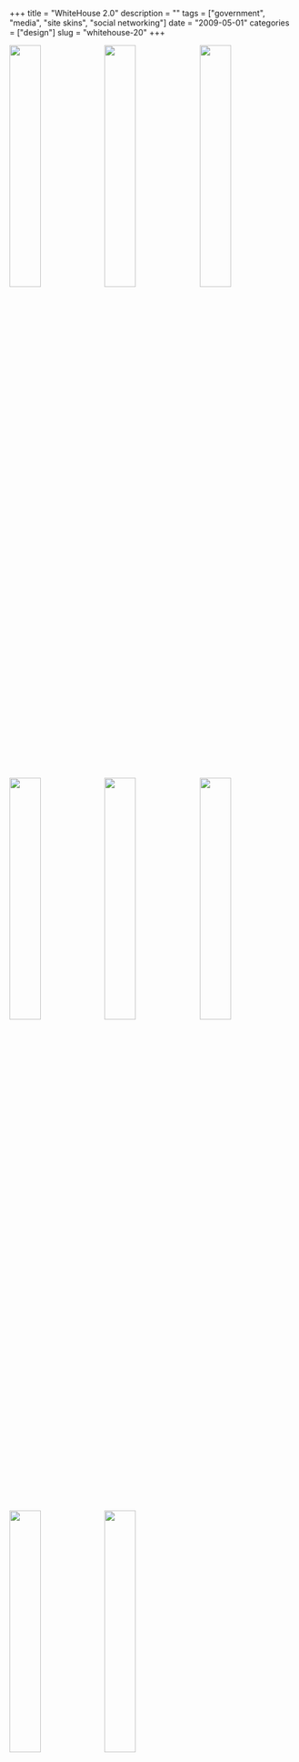 +++
title = "WhiteHouse 2.0"
description = ""
tags = ["government", "media", "site skins", "social networking"]
date = "2009-05-01"
categories = ["design"]
slug = "whitehouse-20"
+++


<div id="screens-thumbs" class="clearfix mt1-5">
<a href="http://media.konigi.com/design/whitehouse2-1.jpg" class="group" rel="group"><img src="http://media.konigi.com/design/whitehouse2-1.png" alt="" class="thumb" style="width: 33%; max-width: 33%;padding: 0 1px 1px 0" /></a><a href="http://media.konigi.com/design/whitehouse2-2.jpg" class="group" rel="group"><img src="http://media.konigi.com/design/whitehouse2-2.png" alt="" class="thumb" style="width: 33%; max-width: 33%;padding: 0 1px 1px 0" /></a><a href="http://media.konigi.com/design/whitehouse2-3.jpg" class="group" rel="group"><img src="http://media.konigi.com/design/whitehouse2-3.png" alt="" class="thumb" style="width: 33%; max-width: 33%;padding: 0 1px 1px 0" /></a><a href="http://media.konigi.com/design/whitehouse2-4.jpg" class="group" rel="group"><img src="http://media.konigi.com/design/whitehouse2-4.png" alt="" class="thumb" style="width: 33%; max-width: 33%;padding: 0 1px 1px 0" /></a><a href="http://media.konigi.com/design/whitehouse2-5.jpg" class="group" rel="group"><img src="http://media.konigi.com/design/whitehouse2-5.png" alt="" class="thumb" style="width: 33%; max-width: 33%;padding: 0 1px 1px 0" /></a><a href="http://media.konigi.com/design/whitehouse2-6.jpg" class="group" rel="group"><img src="http://media.konigi.com/design/whitehouse2-6.png" alt="" class="thumb" style="width: 33%; max-width: 33%;padding: 0 1px 1px 0" /></a><a href="http://media.konigi.com/design/whitehouse2-7.jpg" class="group" rel="group"><img src="http://media.konigi.com/design/whitehouse2-7.png" alt="" class="thumb" style="width: 33%; max-width: 33%;padding: 0 1px 1px 0" /></a><a href="http://media.konigi.com/design/whitehouse2-8.jpg" class="group" rel="group"><img src="http://media.konigi.com/design/whitehouse2-8.png" alt="" class="thumb" style="width: 33%; max-width: 33%;padding: 0 1px 1px 0" /></a>
</div>   
<p>This selection of screens showcases the different social networking and video sites that the Whitehouse has set up. It's interesting to see how much continuity and consistency they're able to achieve given the design constraints imposed by the sites. Perhaps they're given the unique layout options Networks get on YouTube channels. But they couldn't do much with the Facebook page. The MySpace implementation is particularly impressive as an example of site skinning. More info about these sites can be found in the <a href="http://www.whitehouse.gov/blog/09/05/01/WhiteHouse/">White House 2.0</a> article.</p>
<p><a href="http://www.whitehouse.gov/blog/09/05/01/WhiteHouse/">http://www.whitehouse.gov/blog/09/05/01/WhiteHouse/</a></p>  
